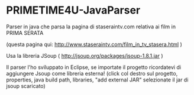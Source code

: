 PRIMETIME4U-JavaParser
======================

Parser in java che parsa la pagina di staseraintv.com relativa ai film in PRIMA SERATA

(questa pagina qui: http://www.staseraintv.com/film_in_tv_stasera.html )

Usa la libreria JSoup ( http://jsoup.org/packages/jsoup-1.8.1.jar )

Il parser l'ho sviluppato in Eclipse, se importate il progetto ricordatevi di aggiungere Jsoup come libreria esterna! (click col destro sul progetto, properties, java build path, libraries, "add external JAR" selezionate il jar di jsoup scaricato)
